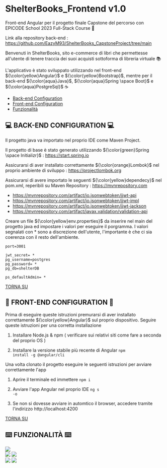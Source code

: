 # ShelterBooks_Frontend v1.0
Front-end Angular per il progetto finale Capstone del percorso con EPICODE School 2023 Full-Stack Course 🚀

Link alla repository back-end : https://github.com/EazyM93/ShelterBooks_CapstoneProject/tree/main

Benvenuti in ShelterBooks, sito e-commerce di libri che permettesse all'utente di tenere traccia dei suoi acquisti sottoforma di libreria virtuale 📚

L'applicativo è stato sviluppato utilizzando nel front-end ${\color{yellow}Angular}$ e ${\color{yellow}Bootstrap}$, mentre per il back-end ${\color{aqua}Java}$, ${\color{aqua}Spring \space Boot}$ e ${\color{aqua}PostgreSql}$ ☕️

 - <a href="#-back-end-configuration-">Back-end Configuration</a>
 - <a href="#-front-end-configuration-">Front-end Configuration</a>
 - <a href="#%EF%B8%8F-funzionalità-%EF%B8%8F">Funzionalità</a>

💻 **BACK-END CONFIGURATION** 💻
-----------------------------------
Il progetto java va importato nel proprio IDE come Maven Project.

Il progetto di base è stato generato utilizzando ${\color{green}Spring \space Initializr}$ : https://start.spring.io

Assicurarsi di aver installato correttamente ${\color{orange}Lombok}$ nel proprio ambiente di sviluppo : https://projectlombok.org

Assicurarsi di avere importato le seguenti ${\color{yellow}dependecy}$ nel pom.xml, reperibili su Maven Repository : https://mvnrepository.com

- https://mvnrepository.com/artifact/io.jsonwebtoken/jjwt-api
- https://mvnrepository.com/artifact/io.jsonwebtoken/jjwt-impl
- https://mvnrepository.com/artifact/io.jsonwebtoken/jjwt-jackson
- https://mvnrepository.com/artifact/javax.validation/validation-api

Creare un file ${\color{yellow}env.properties}$ da inserire nel main del progetto java ed impostare i valori per eseguire il porgramma.
I valori segnalati con * sono a discrezione dell'utente, l'importante è che ci sia coerenza con il resto dell'ambiente.
```
port=3001

jwt_secret= *
pg_username=postgres
pg_password= *
pg_db=shelterDB

ps_defaultAdmin= *
```
<a href="#">TORNA SU</a>

👤 **FRONT-END CONFIGURATION** 👤
----------------------------------
Prima di eseguire queste istruzioni premurarsi di aver installato correttamente ${\color{yellow}Angular}$ sul proprio dispositivo.
Seguire queste istruzioni per una corretta installazione

1. Installare Node.js & npm ( verificare sui relativi siti come fare a seconda del proprio OS )

2. Installare la versione stabile più recente di Angular <code>npm install -g @angular/cli</code>

Una volta clonato il progetto eseguire le seguenti istruzioni per avviare correttamente l'app

1. Aprire il terminale ed immettere <code>npm i</code>

2. Avviare l'app Angular nel proprio IDE <code>ng s -o</code>

3. Se non si dovesse avviare in automtico il browser, accedere tramite l'indirizzo http://localhost:4200

<a href="#">TORNA SU</a>

⌨️ **FUNZIONALITÀ** ⌨️
---------------------
<img src="https://res.cloudinary.com/drjlfkl1v/image/upload/f_auto,q_auto/vdei0f9uoksemn85xgpt">
<div>
 <img src="https://res.cloudinary.com/drjlfkl1v/image/upload/f_auto,q_auto/g2kkcr8ngmrxgjkythnj">
 <img src="https://res.cloudinary.com/drjlfkl1v/image/upload/f_auto,q_auto/ygs2eskgdaym7kmfik3z">
</div>

<img src="https://res.cloudinary.com/drjlfkl1v/image/upload/f_auto,q_auto/xwuqyspdqepfdvjsrbho">
<img src="https://res.cloudinary.com/drjlfkl1v/image/upload/f_auto,q_auto/eeoyp5tocqcr0rhtikdm">
